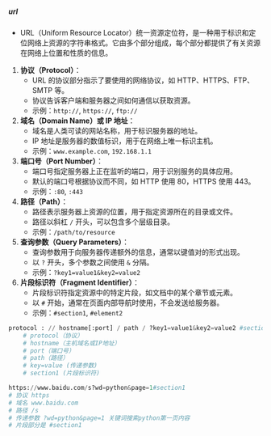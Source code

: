 ##### url
- URL（Uniform Resource Locator）统一资源定位符，是一种用于标识和定位网络上资源的字符串格式。它由多个部分组成，每个部分都提供了有关资源在网络上位置和性质的信息。
1. **协议（Protocol）**：
	- URL 的协议部分指示了要使用的网络协议，如 HTTP、HTTPS、FTP、SMTP 等。
	- 协议告诉客户端和服务器之间如何通信以获取资源。
	- 示例：`http://`, `https://`, `ftp://`
2. **域名（Domain Name）或 IP 地址**：
	- 域名是人类可读的网站名称，用于标识服务器的地址。
	- IP 地址是服务器的数值标识，用于在网络上唯一标识主机。
	- 示例：`www.example.com`, `192.168.1.1`
3. **端口号（Port Number）**：
	- 端口号指定服务器上正在监听的端口，用于识别服务的具体应用。
	- 默认的端口号根据协议而不同，如 HTTP 使用 80，HTTPS 使用 443。
	- 示例：`:80`, `:443`
4. **路径（Path）**：
	- 路径表示服务器上资源的位置，用于指定资源所在的目录或文件。
	- 路径以斜杠 `/` 开头，可以包含多个层级目录。
	- 示例：`/path/to/resource`
5. **查询参数（Query Parameters）**：
	- 查询参数用于向服务器传递额外的信息，通常以键值对的形式出现。
	- 以 `?` 开头，多个参数之间使用 `&` 分隔。
	- 示例：`?key1=value1&key2=value2`
6. **片段标识符（Fragment Identifier）**：
	- 片段标识符指定资源中的特定片段，如文档中的某个章节或元素。
	- 以 `#` 开始，通常在页面内部导航时使用，不会发送给服务器。
	- 示例：`#section1`, `#element2`
```python
protocol : // hostname[:port] / path / ?key1=value1&key2=value2 #section1
	# protocol（协议）
	# hostname（主机域名或IP地址）
	# port（端口号）
	# path（路径）
	# key=value (传递参数)
	# section1 (片段标识符)

https://www.baidu.com/s?wd=python&page=1#section1
# 协议 https
# 域名 www.baidu.com
# 路径 /s
# 传递参数 ?wd=python&page=1 关键词搜索python第一页内容
# 片段部分是 #section1
```

